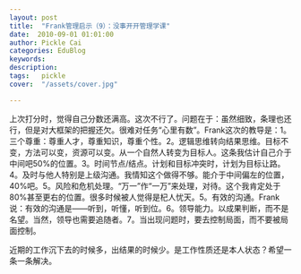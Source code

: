 ```yaml
---
layout: post  
title:  "Frank管理启示（9）：没事开开管理学课"
date:  2010-09-01 01:01:00
author: Pickle Cai  
categories: EduBlog  
keywords: 
description:   
tags:	pickle   
cover:  "/assets/cover.jpg"  

---
```


 上次打分时，觉得自己分数还满高。这次不行了。问题在于：虽然细致，条理也还行，但是对大框架的把握还欠。很难对任务“心里有数”。Frank这次的教导是：1。三个尊重：尊重人才，尊重知识，尊重个性。2。逻辑思维转向结果思维。目标不变，方法可以变，资源可以变。从一个自然人转变为目标人。这条我估计自己介于中间吧50%的位置。3。时间节点/结点。计划和目标冲突时，计划为目标让路。4。及时与他人特别是上级沟通。我情知这个做得不够。能介于中间偏左的位置，40%吧。5。风险和危机处理。“万一”作“一万”来处理，对待。这个我肯定处于80%甚至更右的位置。很多时候被人觉得是杞人忧天。5。有效的沟通。Frank说：有效的沟通是——听到，听懂，听到位。6。领导能力。以成果判断，而不是名望。当然，领导也需要追随者。7。当出现问题时，要去控制局面，而不要被局面控制。

近期的工作沉下去的时候多，出结果的时候少。是工作性质还是本人状态？希望一条一条解决。								

		    

